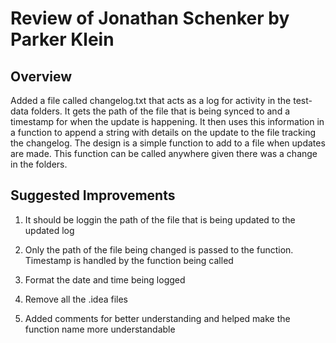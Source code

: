 # Review of Jonathan Schenker by Parker Klein

## Overview

Added a file called changelog.txt that acts as a log for activity in the test-data folders. It gets the path of the file that is being synced to and a timestamp for when the update is happening. It then uses this information in a function to append a string with details on the update to the file tracking the changelog. The design is a simple function to add to a file when updates are made. This function can be called anywhere given there was a change in the folders.

## Suggested Improvements

1. It should be loggin the path of the file that is being updated to the updated log

2. Only the path of the file being changed is passed to the function. Timestamp is handled by the function being called

3. Format the date and time being logged

4. Remove all the .idea files

5. Added comments for better understanding and helped make the function name more understandable
